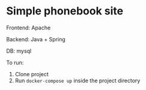 # Simple phonebook site

Frontend: Apache

Backend: Java + Spring

DB: mysql

To run:
1. Clone project
2. Run `docker-compose up` inside the project directory